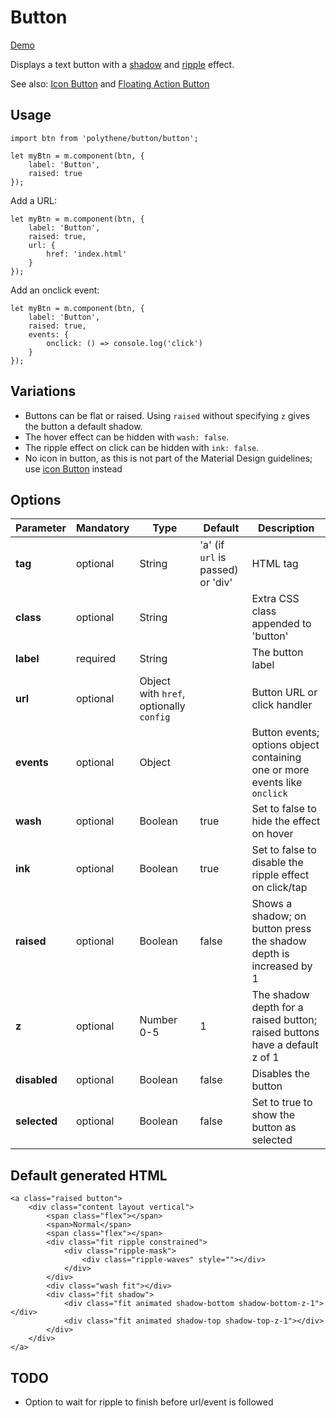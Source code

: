 # Button

<a class="btn-demo" href="http://arthurclemens.github.io/Polythene-Examples/button.html">Demo</a>

Displays a text button with a [shadow](#shadow) and [ripple](#ripple) effect.

See also: [Icon Button](#icon-button) and [Floating Action Button](#fab)


## Usage

	import btn from 'polythene/button/button';

	let myBtn = m.component(btn, {
		label: 'Button',
		raised: true
	});

Add a URL:

	let myBtn = m.component(btn, {
		label: 'Button',
		raised: true,
		url: {
			href: 'index.html'
		}
	});

Add an onclick event:

	let myBtn = m.component(btn, {
		label: 'Button',
		raised: true,
		events: {
			onclick: () => console.log('click')
		}
	});

## Variations

* Buttons can be flat or raised. Using `raised` without specifying `z` gives the button a default shadow.
* The hover effect can be hidden with `wash: false`.
* The ripple effect on click can be hidden with `ink: false`.
* No icon in button, as this is not part of the Material Design guidelines; use [icon Button](#icon-button) instead


## Options

| **Parameter** |  **Mandatory** | **Type** | **Default** | **Description** |
| ------------- | -------------- | -------- | ----------- | --------------- |
| **tag** | optional | String | 'a' (if `url` is passed) or 'div' | HTML tag |
| **class** | optional | String |  | Extra CSS class appended to 'button' |
| **label** | required | String | | The button label |
| **url** | optional | Object with `href`, optionally `config` | | Button URL or click handler |
| **events** | optional | Object | | Button events; options object containing one or more events like `onclick` |
| **wash** | optional | Boolean | true | Set to false to hide the effect on hover |
| **ink** | optional | Boolean | true | Set to false to disable the ripple effect on click/tap |
| **raised** | optional | Boolean | false | Shows a shadow; on button press the shadow depth is increased by 1 |
| **z** | optional | Number 0-5 | 1 | The shadow depth for a raised button; raised buttons have a default z of 1 |
| **disabled** | optional | Boolean | false | Disables the button |
| **selected** | optional | Boolean | false | Set to true to show the button as selected |


## Default generated HTML

	<a class="raised button">
	    <div class="content layout vertical">
	        <span class="flex"></span>
	        <span>Normal</span>
	        <span class="flex"></span>
	        <div class="fit ripple constrained">
	            <div class="ripple-mask">
	                <div class="ripple-waves" style=""></div>
	            </div>
	        </div>
	        <div class="wash fit"></div>
	        <div class="fit shadow">
	            <div class="fit animated shadow-bottom shadow-bottom-z-1"></div>
	            <div class="fit animated shadow-top shadow-top-z-1"></div>
	        </div>
	    </div>
	</a>


## TODO

* Option to wait for ripple to finish before url/event is followed

